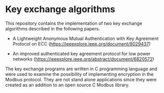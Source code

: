 # Key exchange algorithms

This repository contains the implementation of two key exchange algorithms described in the following papers.

- A Lightweight Anonymous Mutual Authentication with Key Agreement Protocol on ECC (https://ieeexplore.ieee.org/document/8029437)

- An improved authenticated key agreement protocol for low power networks (https://ieeexplore.ieee.org/abstract/document/6820572)

The key exchange programs are written in C programming language and were used to examine the possibility of implementing encryption in the Modbus protocol. They are not stand alone applications since they were created as an addition to an open source C Modbus library.
